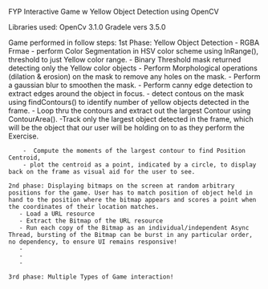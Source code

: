 FYP Interactive Game w Yellow Object Detection using OpenCV

Libraries used: OpenCv 3.1.0
Gradele vers 3.5.0

Game performed in follow steps:
   1st Phase: Yellow Object Detection
        - RGBA Frmae
        - perform Color Segmentation in HSV color scheme using InRange(), threshold to just Yellow color range.
        - Binary Threshold mask returned detecting only the Yellow color objects
        - Perform Morphological operations (dilation & erosion) on the mask to remove any holes on the mask.
        - Perform a gaussian blur to smoothen the mask.
        - Perform canny edge detection to extract edges around the object in focus.
        - detect contous on the mask using findContours() to identify number of yellow objects detected in the frame.
        - Loop thru the contours and extract out the largest Contour using ContourArea().
        -Track only the largest object detected in the frame, which will be the object that our user will be holding on to as they perform the Exercise.
        
        -  Compute the moments of the largest contour to find Position Centroid, 
        - plot the centroid as a point, indicated by a circle, to display back on the frame as visual aid for the user to see.

    2nd phase: Displaying bitmaps on the screen at random arbitrary positions for the game. User has to match position of object held in hand to the position where the bitmap appears and scores a point when the coordinates of their location matches.
       - Load a URL resource
       - Extract the Bitmap of the URL resource
       - Run each copy of the Bitmap as an individual/independent Async Thread, bursting of the Bitmap can be burst in any particular order, no dependency, to ensure UI remains responsive!
       -
       -
       -
       
    3rd phase: Multiple Types of Game interaction!